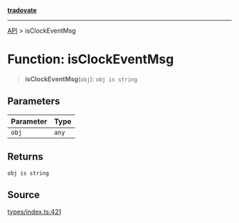 [**tradovate**](../README.md)

***

[API](../API.md) > isClockEventMsg

# Function: isClockEventMsg

> **isClockEventMsg**(`obj`): `obj is string`

## Parameters

| Parameter | Type |
| :------ | :------ |
| `obj` | `any` |

## Returns

`obj is string`

## Source

[types/index.ts:421](https://github.com/cgilly2fast/tradovate-typescript/blob/b1caea5/src/types/index.ts#L421)
